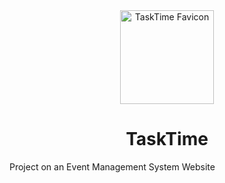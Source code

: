 <div align="center">
  <img src="./app/favicon.ico" width="150px" alt="TaskTime Favicon" />
  <h1>TaskTime</h1> 
</div>
Project on an Event Management System Website
